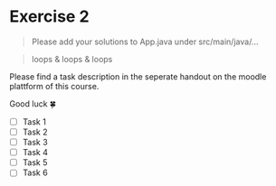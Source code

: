 # Exercise 2

> Please add your solutions to App.java under src/main/java/...

> loops & loops & loops

Please find a task description in the seperate handout on the moodle plattform of this course.

Good luck :four_leaf_clover:
- [ ] Task 1
- [ ] Task 2
- [ ] Task 3
- [ ] Task 4
- [ ] Task 5
- [ ] Task 6
